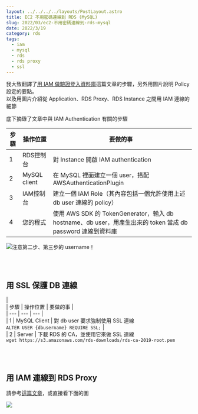```yaml
---
layout: ../../../../layouts/PostLayout.astro
title: EC2 不用密碼連線到 RDS (MySQL)
slug: 2022/03/ec2-不用密碼連線到-rds-mysql
date: 2022/3/19
category: rds
tags: 
  - iam
  - mysql
  - rds
  - rds proxy
  - ssl
---
```


  
我大致翻譯了[用 IAM 做驗證登入資料庫](https://aws.amazon.com/tw/premiumsupport/knowledge-center/users-connect-rds-iam/)這篇文章的步驟，另外用圖片說明 Policy 設定的要點。<br>
以及用圖片介紹從 Application、RDS Proxy、RDS Instance 之間用 IAM 連線的細節







  
底下摘錄了文章中與 IAM Authentication 有關的步驟



  
  
 | 步驟 | 操作位置 | 要做的事 |  
 | --- | --- | --- |   
 | 1 | RDS控制台 | 對 Instance 開啟 IAM authentication |  
 | 2 | MySQL client | 在 MySQL 裡面建立一個 user，搭配 AWSAuthenticationPlugin |  
 | 3 | IAM控制台 | 建立一個 IAM Role（其內容包括一個允許使用上述 db user 連線的 policy） |  
 | 4 | 您的程式 | 使用 AWS SDK 的 TokenGenerator，輸入 db hostname、db user，用產生出來的 token 當成 db password 連線到資料庫



![](/wp-content/uploads/2022/03/Untitled-1024x651.png)注意第二步、第三步的 username！



<br><br>



  
## 用 SSL 保護 DB 連線



  
 |  
 | 步驟 | 操作位置 | 要做的事 |  
 | --- | --- | --- |   
 | 1 | MySQL Client | 對 db user 要求強制使用 SSL 連線<br>
`ALTER USER {dbusername} REQUIRE SSL;` |  
 | 2 | Server | 下載 RDS 的 CA，並使用它來做 SSL 連線<br>
`wget https://s3.amazonaws.com/rds-downloads/rds-ca-2019-root.pem`



<br><br>



  
## 用 IAM 連線到 RDS Proxy



  
請參考[這篇文章](https://docs.aws.amazon.com/AmazonRDS/latest/AuroraUserGuide/rds-proxy-setup.html#rds-proxy-connecting-iam)，或直接看下面的圖



![](/wp-content/uploads/2022/03/IAM_AUTH_RDS.drawio-1024x717.png)
